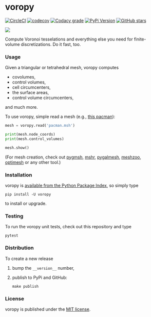 # voropy

[![CircleCI](https://img.shields.io/circleci/project/github/nschloe/voropy/master.svg)](https://circleci.com/gh/nschloe/voropy/tree/master)
[![codecov](https://img.shields.io/codecov/c/github/nschloe/voropy.svg)](https://codecov.io/gh/nschloe/voropy)
[![Codacy grade](https://img.shields.io/codacy/grade/b524f1e339244cf9a429784681a7f248.svg)](https://app.codacy.com/app/nschloe/voropy/dashboard)
[![PyPi Version](https://img.shields.io/pypi/v/voropy.svg)](https://pypi.org/project/voropy)
[![GitHub stars](https://img.shields.io/github/stars/nschloe/voropy.svg?logo=github&label=Stars)](https://github.com/nschloe/voropy)

![](https://nschloe.github.io/voropy/logo-180x180.png)

Compute Voronoi tesselations and everything else you need for finite-volume
discretizations. Do it fast, too.

### Usage

Given a triangular or tetrahedral mesh, voropy computes

 * covolumes,
 * control volumes,
 * cell circumcenters,
 * the surface areas,
 * control volume circumcenters,

and much more.

To use voropy, simple read a mesh (e.g., [this
pacman](https://sourceforge.net/projects/meshzoo-data/files/pacman.msh/download)):
```python
mesh = voropy.read('pacman.msh')

print(mesh.node_coords)
print(mesh.control_volumes)

mesh.show()
```
(For mesh creation, check out [pygmsh](https://github.com/nschloe/pygmsh),
[mshr](https://bitbucket.org/fenics-project/mshr),
[pygalmesh](https://github.com/nschloe/pygalmesh),
[meshzoo](https://github.com/nschloe/meshzoo),
[optimesh](//github.com/nschloe/optimesh) or any other tool.)


### Installation

voropy is [available from the Python Package
Index](https://pypi.org/project/voropy/), so simply type
```
pip install -U voropy
```
to install or upgrade.

### Testing

To run the voropy unit tests, check out this repository and type
```
pytest
```

### Distribution

To create a new release

1. bump the `__version__` number,

2. publish to PyPi and GitHub:
    ```
    make publish
    ```

### License

voropy is published under the [MIT license](https://en.wikipedia.org/wiki/MIT_License).

